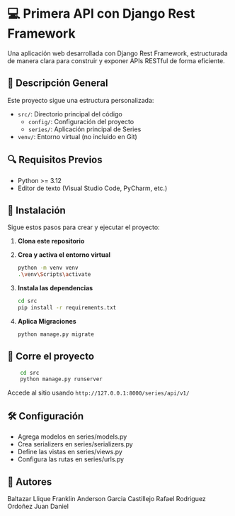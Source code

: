 # 💻 Primera API con Django Rest Framework  
Una aplicación web desarrollada con Django Rest Framework, estructurada de manera clara para construir y exponer APIs RESTful de forma eficiente.

## 📃 Descripción General

Este proyecto sigue una estructura personalizada:
- `src/`: Directorio principal del código  
  - `config/`: Configuración del proyecto  
  - `series/`: Aplicación principal de Series  
- `venv/`: Entorno virtual (no incluido en Git)

## 🔍 Requisitos Previos

- Python >= 3.12  
- Editor de texto (Visual Studio Code, PyCharm, etc.)

## 🔧 Instalación

Sigue estos pasos para crear y ejecutar el proyecto:

1. **Clona este repositorio**

2. **Crea y activa el entorno virtual**

   ```bash
   python -m venv venv
   .\venv\Scripts\activate
   ```

3.  **Instala las dependencias**

    ```bash
    cd src
    pip install -r requirements.txt
    ```

4.  **Aplica Migraciones**

    ```bash
    python manage.py migrate
    ```
    
## 🚀 Corre el proyecto
```bash
    cd src
    python manage.py runserver
```

Accede al sitio usando `http://127.0.0.1:8000/series/api/v1/`

## 🛠 Configuración
- Agrega modelos en series/models.py
- Crea serializers en series/serializers.py
- Define las vistas en series/views.py
- Configura las rutas en series/urls.py

## 👤 Autores
Baltazar Llique Franklin Anderson
Garcia Castillejo Rafael
Rodriguez Ordoñez Juan Daniel



 
